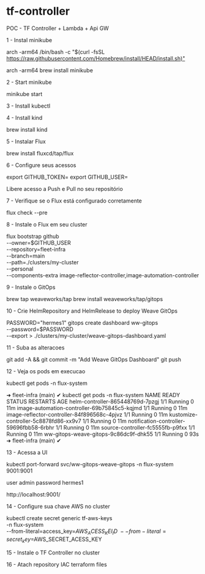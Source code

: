 # tf-controller
POC - TF Controller + Lambda + Api GW

1 - Instal minikube

arch -arm64 /bin/bash -c "$(curl -fsSL <https://raw.githubusercontent.com/Homebrew/install/HEAD/install.sh)">

arch -arm64 brew install minikube

2 - Start minikube

minikube start

3 - Install kubectl

4 - Install kind

brew install kind


5 - Instalar Flux

brew install fluxcd/tap/flux

6 - Configure seus acessos

export GITHUB_TOKEN=<your-token>
export GITHUB_USER=<your-username>

Libere acesso a Push e Pull no seu repositório

7 - Verifique se o Flux está configurado corretamente

flux check --pre

8 - Instale o Flux em seu cluster

flux bootstrap github \
  --owner=$GITHUB_USER \
  --repository=fleet-infra \
  --branch=main \
  --path=./clusters/my-cluster \
  --personal \
  --components-extra image-reflector-controller,image-automation-controller


9 - Instale o GitOps

brew tap weaveworks/tap
brew install weaveworks/tap/gitops

10 - Crie  HelmRepository and HelmRelease to deploy Weave GitOps

PASSWORD="hermes1"
gitops create dashboard ww-gitops \
  --password=$PASSWORD \
  --export > ./clusters/my-cluster/weave-gitops-dashboard.yaml

11 - Suba as alteracoes

git add -A && git commit -m "Add Weave GitOps Dashboard"
git push

12 - Veja os pods em execucao

kubectl get pods -n flux-system

➜ fleet-infra (main) ✔ kubectl get pods -n flux-system
NAME                                           READY   STATUS    RESTARTS   AGE
helm-controller-865448769d-7pzgj               1/1     Running   0          11m
image-automation-controller-69b75845c5-kqjmd   1/1     Running   0          11m
image-reflector-controller-84f896568c-4pjvz    1/1     Running   0          11m
kustomize-controller-5c8878fd86-xx9v7          1/1     Running   0          11m
notification-controller-59696fbb58-6rbhr       1/1     Running   0          11m
source-controller-fc5555fb-p9fxx               1/1     Running   0          11m
ww-gitops-weave-gitops-9c86dc9f-dhk55          1/1     Running   0          93s
➜ fleet-infra (main) ✔ 

13 - Acessa a UI

kubectl port-forward svc/ww-gitops-weave-gitops -n flux-system 9001:9001

user admin
password hermes1

http://localhost:9001/

14 - Configure sua chave AWS no cluster

kubectl create secret generic tf-aws-keys \
-n flux-system \
--from-literal=access_key=$AWS_ACESS_KEI_ID \
--from-literal=secret_key=$AWS_SECRET_ACESS_KEY

15 - Instale o TF Controller no cluster



16 - Atach repository IAC terraform files

